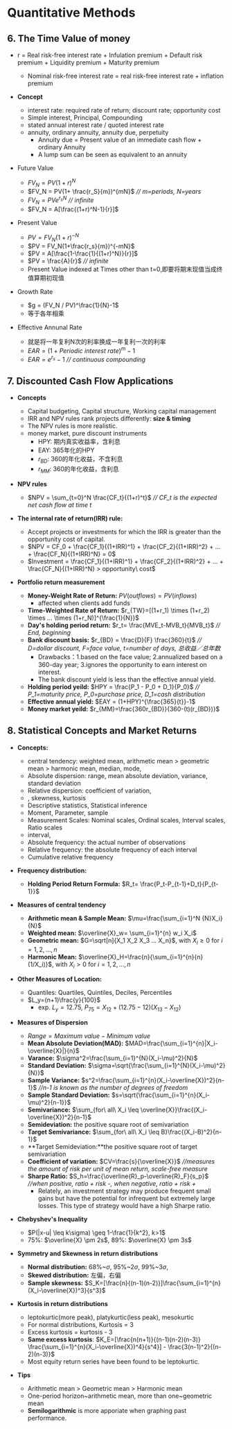 # Quantitative Methods
## 6. The Time Value of money
* r = Real risk-free interest rate + Infulation premium + Default risk premium + Liquidity premium + Maturity premium
	* Nominal risk-free interest rate = real risk-free interest rate + inflation premium
* **Concept**
	* interest rate: required rate of return; discount rate; opportunity cost
	* Simple interest, Principal, Compounding
	* stated annual interest rate / quoted interest rate
	* annuity, ordinary annuity, annuity due, perpetuity
		* Annuity due = Present value of an immediate cash flow + ordinary Annuity
		* A lump sum can be seen as equivalent to an annuity
	
* Future Value
	* $FV_N = PV(1+r)^N$ 
	* $FV_N = PV(1+ \frac{r_S}{m})^{mN}$ *// m=periods, N=years*
	* $FV_N = PVe^{r_sN}$ *// infinite*
	* $FV_N = A[\frac{(1+r)^N-1}{r}]$

* Present Value
	* $PV = FV_N(1+r)^{-N}$
	* $PV = FV_N(1+\frac{r_s}{m})^{-mN}$
	* $PV = A[\frac{1-\frac{1}{(1+r)^N}}{r}]$
	* $PV = \frac{A}{r}$ *// infinite*
	* Present Value indexed at Times other than t=0,即要将期末现值当成终值算期初现值

* Growth Rate
	* $g = (FV_N / PV)^\frac{1}{N}-1$
	* 等于各年相乘

* Effective Annunal Rate
	* 就是将一年复利N次的利率换成一年复利一次的利率
	* $EAR = (1 + Periodic\ interest\ rate)^m-1$
	* $EAR = e^{r_s}-1$  *// continuous compounding*


## 7. Discounted Cash Flow Applications
* **Concepts**
	* Capital budgeting, Capital structure, Working capital management
	* IRR and NPV rules rank projects differently: **size & timing**
	* The NPV rules is more realistic.
	* money market, pure discount instruments
		* HPY: 期内真实收益率，含利息
		* EAY: 365年化的HPY
		* $r_{BD}$: 360的年化收益，不含利息
		* $r_{MM}$: 360的年化收益，含利息

* **NPV rules**
	* $NPV = \sum_{t=0}^N \frac{CF_t}{(1+r)^t}$ *// CF_t is the expected net cash flow at time t*

* **The internal rate of return(IRR) rule:**
	* Accept projects or investments for which the IRR is greater than the opportunity cost of capital.
	* $NPV = CF_0 + \frac{CF_1}{(1+IRR)^1} + \frac{CF_2}{(1+IRR)^2} + ... + \frac{CF_N}{(1+IRR)^N} = 0$
	* $Investment = \frac{CF_1}{(1+IRR)^1} + \frac{CF_2}{(1+IRR)^2} + ... + \frac{CF_N}{(1+IRR)^N} > opportunity\ cost$

* **Portfolio return measurement**
	* **Money-Weight Rate of Return:** $PV(outflows)=PV(inflows)$
		* affected when clients add funds
	* **Time-Weighted Rate of Return:** $r_{TW}=[(1+r_1) \times (1+r_2) \times ... \times (1+r_N)]^{\frac{1}{N}}$
	* **Day's holding period return:** $r_t= \frac{MVE_t-MVB_t}{MVB_t}$ *// End, beginning*
	* **Bank discount basis:** $r_{BD} = \frac{D}{F} \frac{360}{t}$ *// D=dollar discount, F=face value, t=number of days, 总收益／总年数*
		* Drawbacks：1.based on the face value; 2.annualized based on a 360-day year; 3.ignores the opportunity to earn interest on interest.
		* The bank discount yield is less than the effective annual yield.
	* **Holding period yeild:** $HPY = \frac{P_1 - P_0 + D_1}{P_0}$ *// P_1=maturity price, P\_0=purchase price, D\_1=cash distribution*
	* **Effective annual yield:** $EAY = (1+HPY)^{\frac{365}{t}}-1$
	* **Money market yeild:** $r_{MM}=\frac{360r_{BD}}{360-(t)(r_{BD})}$

	
## 8. Statistical Concepts and Market Returns

* **Concepts:**
	* central tendency: weighted mean, arithmetic mean > geometric mean > harmonic mean, median, mode,
	* Absolute dispersion: range, mean absolute deviation, variance, standard deviation
	* Relative dispersion: coefficient of variation, 
	* , skewness, kurtosis
	* Descriptive statistics, Statistical inference
	* Moment, Parameter, sample
	* Measurement Scales: Nominal scales, Ordinal scales, Interval scales, Ratio scales
	* interval, 
	* Absolute frequency: the actual number of observations
	* Relative frequency: the absolute frequency of each interval
	* Cumulative relative frequency

* **Frequency distribution:**
	* **Holding Period Return Formula:** $R_t= \frac{P_t-P_{t-1}+D_t}{P_{t-1}}$

* **Measures of central tendency**
	* **Arithmetic mean & Sample Mean:** $\mu=\frac{\sum_{i=1}^N {N}X_i}{N}$
	* **Weighted mean:** $\overline{X}_w= \sum_{i=1}^{n} w_i X_i$
	* **Geometric mean:** $G=\sqrt[n]{X_1 X_2 X_3 ... X_n}$, with $X_i \geq 0$ for $i=1,2,...,n$
	* **Harmonic Mean:** $\overline{X}_H=\frac{n}{\sum_{i=1}^{n}{n}(1/X_i)}$, with $X_i >0$ for $i=1,2,...,n$

* **Other Measures of Location:** 
	* Quantiles: Quartiles, Quintiles, Deciles, Percentiles
	* $L_y=(n+1)\frac{y}{100}$
		* exp. $L_y=12.75$, $P_{75}=X_{12}+(12.75-12)(X_{13}-X_{12})$

* **Measures of Dispersion**
	* $Range=Maximum\ value-Minimum\ value$
	* **Mean Absolute Deviation(MAD):** $MAD=\frac{\sum_{i=1}^{n}|X_i-\overline{X}|}{n}$
	* **Varance:** $\sigma^2=\frac{\sum_{i=1}^{N}(X_i-\mu)^2}{N}$
	* **Standard Deviation:** $\sigma=\sqrt{\frac{\sum_{i=1}^{N}(X_i-\mu)^2}{N}}$
	* **Sample Variance:** $s^2=\frac{\sum_{i=1}^{n}(X_i-\overline{X})^2}{n-1}$ *//n-1 is known as the number of degrees of freedom*
	* **Sample Standard Deviation:** $s=\sqrt{\frac{\sum_{i=1}^{n}(X_i-\mu)^2}{n-1}}$
	* **Semivariance:** $\sum_{for\ all\ X_i \leq \overline{X}}\frac{(X_i-\overline{X})^2}{n-1}$
	* **Semideviation:** the positive square root of semivariation
	* **Target Semivariance:** $\sum_{for\ all\ X_i \leq B}\frac{(X_i-B)^2}{n-1}$
	* **Target Semideviation:**the positive square root of target semivariation
	* **Coefficient of variation:** $CV=\frac{s}{\overline{X}}$ *//measures the amount of risk per unit of mean return, scale-free measure*
	* **Sharpe Ratio:** $S_h=\frac{\overline{R}_p-\overline{R}_F}{s_p}$ *//when positive, ratio + risk -, when negative, ratio + risk +*
		* Relately, an investment strategy may produce frequent small gains but have the potential for infrequent but extremely large losses. This type of strategy would have a high Sharpe ratio.

* **Chebyshev's Inequality**
	* $P(|x-u| \leq k\sigma) \geq 1-\frac{1}{k^2}, k>1$
	* 75%: $\overline{X} \pm 2s$, 89%: $\overline{X} \pm 3s$

* **Symmetry and Skewness in return distributions**
	* **Normal distribution:** 68%~$\sigma$, 95%~$2\sigma$, 99%~$3\sigma$,
	* **Skewed distribution:** 左偏，右偏
	* **Sample skewness:** $S_K=[\frac{n}{(n-1)(n-2)}]\frac{\sum_{i=1}^{n}(X_i-\overline{X})^3}{s^3}$

* **Kurtosis in return distributions**
	* leptokurtic(more peak), platykurtic(less peak), mesokurtic
	* For normal distributions, Kurtosis = 3
	* Excess kurtosis = kurtosis - 3
	* **Same excess kurtosis**: $K_E=[\frac{n(n+1)}{(n-1)(n-2)(n-3)} \frac{\sum_{i=1}^{n}(X_i-\overline{X})^4}{s^4}] - \frac{3(n-1)^2}{(n-2)(n-3)}$
	* Most equity return series have been found to be leptokurtic.

* **Tips**
	* Arithmetic mean > Geometric mean > Harmonic mean
	* One-period horizon~arithmetic mean, more than one~geometric mean
	* **Semilogarithmic** is more apporiate when graphing past performance.
